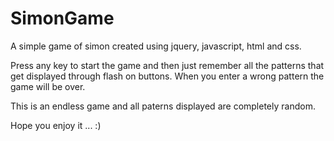 # SimonGame
A simple game of simon created using jquery, javascript, html and css. 

Press any key to start the game and then just remember all the patterns that get displayed through flash on buttons. When you enter a wrong pattern the game will be over.

This is an endless game and all paterns displayed are completely random.

Hope you enjoy it ... :)
